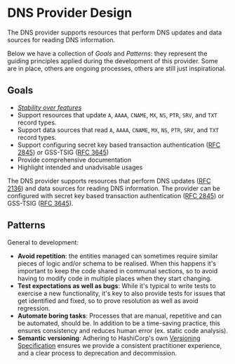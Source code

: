 # DNS Provider Design

The DNS provider supports resources that perform DNS updates and data sources for reading DNS information.

Below we have a collection of _Goals_ and _Patterns_: they represent the guiding principles applied during the
development of this provider. Some are in place, others are ongoing processes, others are still just inspirational.

## Goals

* [_Stability over features_](.github/CONTRIBUTING.md)
* Support resources that update `A`, `AAAA`, `CNAME`, `MX`, `NS`, `PTR`, `SRV`, and `TXT` record types.
* Support data sources that read `A`, `AAAA`, `CNAME`, `MX`, `NS`, `PTR`, `SRV`, and `TXT` record types.
* Support configuring secret key based transaction authentication ([RFC 2845](https://datatracker.ietf.org/doc/html/rfc2845)) or GSS-TSIG ([RFC 3645](https://datatracker.ietf.org/doc/html/rfc3645))
* Provide comprehensive documentation 
* Highlight intended and unadvisable usages

The DNS provider supports resources that perform DNS updates ([RFC 2136](https://datatracker.ietf.org/doc/html/rfc2136)) and data sources for reading DNS information. The provider can be configured with secret key based transaction authentication ([RFC 2845](https://datatracker.ietf.org/doc/html/rfc2845)) or GSS-TSIG ([RFC 3645](https://datatracker.ietf.org/doc/html/rfc3645)).


## Patterns

General to development:

* **Avoid repetition**: the entities managed can sometimes require similar pieces of logic and/or schema to be realised.
  When this happens it's important to keep the code shared in communal sections, so to avoid having to modify code in
  multiple places when they start changing.
* **Test expectations as well as bugs**: While it's typical to write tests to exercise a new functionality, it's key to
  also provide tests for issues that get identified and fixed, so to prove resolution as well as avoid regression.
* **Automate boring tasks**: Processes that are manual, repetitive and can be automated, should be. In addition to be a
  time-saving practice, this ensures consistency and reduces human error (ex. static code analysis).
* **Semantic versioning**: Adhering to HashiCorp's own
  [Versioning Specification](https://www.terraform.io/plugin/sdkv2/best-practices/versioning#versioning-specification)
  ensures we provide a consistent practitioner experience, and a clear process to deprecation and decommission.
